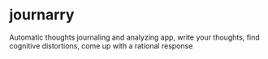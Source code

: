 # journarry
Automatic thoughts journaling and analyzing app, write your thoughts, find cognitive distortions, come up with a rational response
